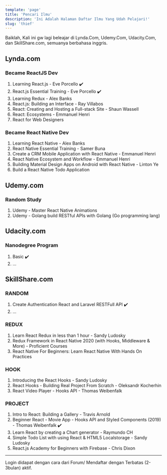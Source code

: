 ```yaml
---
template: 'page'
title: 'Pencari Ilmu'
description: 'Ini Adalah Halaman Daftar Ilmu Yang Udah Pelajari!'
slug: 'thief'
---
```


Baiklah, Kali ini gw lagi beleajar di Lynda.Com, Udemy.Com, Udacity.Com, dan SkillShare.com, semuanya berbahasa inggris.

## Lynda.com

### Became ReactJS Dev

1. Learning React.js - Eve Porcello ✔️
2. React.js Essential Training - Eve Porcello ✔️
3. Learning Redux - Alex Banks
4. React.js: Building an Interface - Ray Villabos
5. React: Creating and Hosting a Full-stack Site - Shaun Wassell
6. React: Ecosystems - Emmanuel Henri
7. React for Web Designers

### Became React Native Dev

1. Learning React Native - Alex Banks
2. React Native Essential Training - Samer Buna
3. Create a CRM Mobile Application with React Native - Emmanuel Henri
4. React Native Ecosystem and Workflow - Emmanuel Henri
5. Building Material Design Apps on Android with React Native - Linton Ye
6. Build a React Native Todo Application

## Udemy.com

### Random Study

1. Udemy - Master React Native Animations
2. Udemy - Golang build RESTful APIs with Golang (Go programming lang)

## Udacity.com

### Nanodegree Program

1. Basic ✔️
2. ...

## SkillShare.com

### RANDOM

1. Create Authentication React and Laravel RESTFull API ✔️
2. ...

### REDUX

1. Learn React Redux in less than 1 hour - Sandy Ludosky
2. Redux Framework in React Native 2020 (with Hooks, Middleware & More) - Proficient Courses
3. React Native For Beginners: Learn React Native With Hands On Practices

### HOOK

1. Introducing the React Hooks - Sandy Ludosky
2. React Hooks - Building Real Project From Scratch - Oleksandr Kocherhin
3. React Video Player - Hooks API - Thomas Weibenfalk

### PROJECT

1. Intro to React: Building a Gallery - Travis Arnold
2. Beginner React - Movie App - Hooks API and Styled Components (2019) - Thomas Weibenfalk ✔️
3. Learn React by creating a Chart generator - Raymundo CH
4. Simple Todo List with using React & HTML5 Localstorage - Sandy Ludosky
5. React.js Academy for Beginners with Firebase - Chris Dixon

---

Login didapat dengan cara dari Forum/ Mendaftar dengan Terbatas (2-3bulan) aktif.
